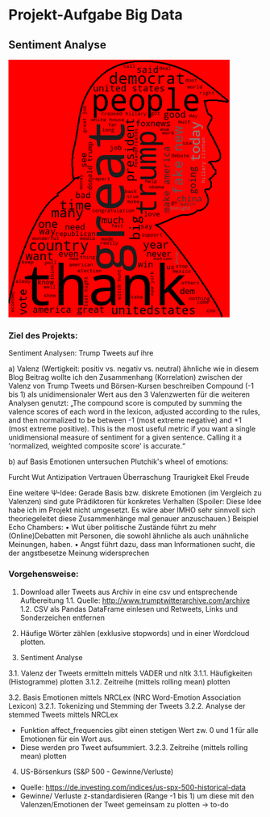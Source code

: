 # Projekt-Aufgabe Big Data
## Sentiment Analyse

![alt text](https://github.com/skrause-data/trump_tweets/blob/master/wordcloud.png)



### Ziel des Projekts:
Sentiment Analysen: Trump Tweets auf ihre 

a) Valenz (Wertigkeit: positiv vs. negativ vs. neutral)
ähnliche wie in diesem Blog Beitrag wollte ich den Zusammenhang (Korrelation) zwischen der Valenz von Trump Tweets und Börsen-Kursen beschreiben
Compound (-1 bis 1) als unidimensionaler Wert aus den 3 Valenzwerten für die weiteren Analysen genutzt:
„The compound score is computed by summing the valence scores of each word in the lexicon, adjusted according to the rules, and then normalized to be between -1 (most extreme negative) and +1 (most extreme positive). This is the most useful metric if you want a single unidimensional measure of sentiment for a given sentence. Calling it a 'normalized, weighted composite score' is accurate.“

b) auf Basis Emotionen untersuchen
Plutchik's wheel of emotions:

Furcht
Wut
Antizipation
Vertrauen
Überraschung
Traurigkeit
Ekel
Freude

Eine weitere Ψ-Idee: Gerade Basis bzw. diskrete Emotionen (im Vergleich zu Valenzen) sind gute Prädiktoren für konkretes Verhalten (Spoiler: Diese Idee habe ich im Projekt nicht umgesetzt. Es wäre aber IMHO sehr sinnvoll sich theoriegeleitet diese Zusammenhänge mal genauer anzuschauen.)
Beispiel Echo Chambers: 
•	Wut über politische Zustände führt zu mehr (Online)Debatten mit Personen, die sowohl ähnliche als auch unähnliche Meinungen, haben.
•	Angst führt dazu, dass man Informationen sucht, die der angstbesetze Meinung widersprechen

### Vorgehensweise:

1.	Download aller Tweets aus Archiv in eine csv und entsprechende Aufbereitung
1.1.	Quelle: http://www.trumptwitterarchive.com/archive
1.2.	CSV als Pandas DataFrame einlesen und Retweets, Links und Sonderzeichen entfernen

2.	Häufige Wörter zählen (exklusive stopwords) und in einer Wordcloud plotten.


3.	Sentiment Analyse

3.1.	Valenz der Tweets ermitteln mittels VADER und nltk
3.1.1.	 Häufigkeiten (Histogramme) plotten
3.1.2.	 Zeitreihe (mittels rolling mean) plotten

3.2.	Basis Emotionen mittels NRCLex (NRC Word-Emotion Association Lexicon)
3.2.1.	 Tokenizing und Stemming der Tweets
3.2.2.	 Analyse der stemmed Tweets mittels NRCLex
-	Funktion affect_frequencies gibt einen stetigen Wert zw. 0 und 1 für alle Emotionen für ein Wort aus.
-	Diese werden pro Tweet aufsummiert.
3.2.3.	 Zeitreihe (mittels rolling mean) plotten

4.	US-Börsenkurs (S&P 500 - Gewinne/Verluste)
-	Quelle: https://de.investing.com/indices/us-spx-500-historical-data
-	Gewinne/ Verluste z-standardisieren (Range -1 bis 1) um diese mit den Valenzen/Emotionen der Tweet gemeinsam zu plotten
    ->	to-do
